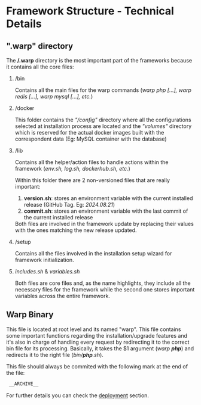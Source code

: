# Framework Structure - Technical Details

## ".warp" directory
The <b>/.warp</b> directory is the most important part of the frameworks because it contains all the core files:
<ol>  
    <li>  
        <span>/bin</span>  
        <p>Contains all the main files for the warp commands (<i>warp php [...], warp redis [...], warp mysql [...], etc.</i>)</p>  
    </li>  
    <li>  
        <span>/docker</span>  
        <p>This folder contains the <i>"/config"</i> directory where all the configurations selected at installation process are located and the <i>"volumes"</i> directory which is reserved for the actual docker images built with the correspondent data (Eg: MySQL container with the database)</p>  
    </li>  
    <li>  
        <span>/lib</span>  
        <p>Contains all the helper/action files to handle actions within the framework (<i>env.sh, log.sh, dockerhub.sh, etc.</i>)</p>  
        <p>  
            <span>Within this folder there are 2 non-versioned files that are really important:</span>  
            <ol>  
                <li><b>version.sh</b>: stores an environment variable with the current installed release (GitHub Tag. Eg: <i>2024.08.21</i>)</li>  
                <li><b>commit.sh</b>: stores an environment variable with the last commit of the current installed release</li>  
            </ol> 
            <span>Both files are involved in the framework update by replacing their values with the ones matching the new release updated.</span>  
        </p>  
    </li>  
    <li>  
        <span>/setup</span>  
        <p>Contains all the files involved in the installation setup wizard for framework initialization.</p>  
    </li>
    <li>
	<span><i>includes.sh</i> & <i>variables.sh</i></span>
	<p>Both files are core files and, as the name highlights, they include all the necessary files for the framework while the second one stores important variables across the entire framework. </p>
	</li>
</ol>  

## Warp Binary
This file is located at root level and its named "warp". This file contains some important functions regarding the installation/upgrade features and it's also in charge of handling every request by redirecting it to the correct bin file for its processing. Basically, it takes the $1 argument (<i>warp <b>php</b></i>) and redirects it to the right file (<i>bin/<b>php</b>.sh</i>).   

This file should always be commited with the following mark at the end of the file:

```bash
 __ARCHIVE__
```

For further details you can check the [deployment](deployment.md) section.